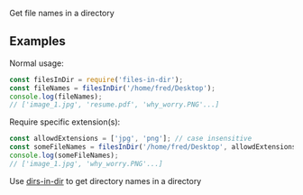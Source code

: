 Get file names in a directory
## Examples
Normal usage:
```js
const filesInDir = require('files-in-dir');
const fileNames = filesInDir('/home/fred/Desktop');
console.log(fileNames);
// ['image_1.jpg', 'resume.pdf', 'why_worry.PNG'...]
```

Require specific extension(s):
```js
const allowdExtensions = ['jpg', 'png']; // case insensitive
const someFileNames = filesInDir('/home/fred/Desktop', allowdExtensions);
console.log(someFileNames);
// ['image_1.jpg', 'why_worry.PNG'...]
```

Use [dirs-in-dir](https://github.com/zvakanaka/dirs-in-dir) to get directory names in a directory
